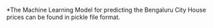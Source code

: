 *The Machine Learning Model for predicting the Bengaluru City House prices can be found in pickle file format.
